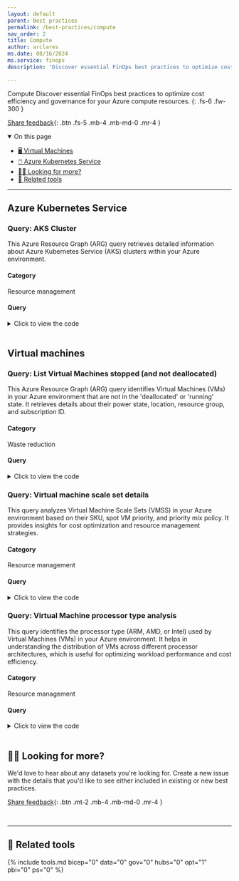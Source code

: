 ```yaml
---
layout: default
parent: Best practices
permalink: /best-practices/compute
nav_order: 2
title: Compute
author: arclares
ms.date: 08/16/2024
ms.service: finops
description: 'Discover essential FinOps best practices to optimize cost efficiency and governance for your Azure resources.'

---
```


<span class="fs-9 d-block mb-4">Compute</span>
Discover essential FinOps best practices to optimize cost efficiency and governance for your Azure compute resources.
{: .fs-6 .fw-300 }

[Share feedback](#️-looking-for-more){: .btn .fs-5 .mb-4 .mb-md-0 .mr-4 }

<details open markdown="1">
   <summary class="fs-2 text-uppercase">On this page</summary>

- [🖥️ Virtual Machines](#virtual-machines)
- [🖱️ Azure Kubernetes Service](#azure-kubernetes-service)
- [🙋‍♀️ Looking for more?](#️-looking-for-more)
- [🧰 Related tools](#-related-tools)

</details>

---

## Azure Kubernetes Service

### Query: AKS Cluster

This Azure Resource Graph (ARG) query retrieves detailed information about Azure Kubernetes Service (AKS) clusters within your Azure environment. 

#### Category

Resource management

#### Query

<details>
  <summary>Click to view the code</summary>
  <div class="code-block">
    <pre><code>resources
  | where type == "microsoft.containerservice/managedclusters"
  | extend AgentPoolProfiles = properties.agentPoolProfiles
  | mvexpand AgentPoolProfiles
  | project
      id,
      ProfileName = tostring(AgentPoolProfiles.name),
      Sku = tostring(sku.name),
      Tier = tostring(sku.tier),
      mode = AgentPoolProfiles.mode,
      AutoScaleEnabled = AgentPoolProfiles.enableAutoScaling,
      SpotVM = AgentPoolProfiles.scaleSetPriority,
      VMSize = tostring(AgentPoolProfiles.vmSize),
      nodeCount = tostring(AgentPoolProfiles.['count']),
      minCount = tostring(AgentPoolProfiles.minCount),
      maxCount = tostring(AgentPoolProfiles.maxCount),
      location,
      resourceGroup,
      subscriptionId,
      AKSname = name
</code></pre>
  </div>
</details>

<br>

## Virtual machines

### Query: List Virtual Machines stopped (and not deallocated)

This Azure Resource Graph (ARG) query identifies Virtual Machines (VMs) in your Azure environment that are not in the 'deallocated' or 'running' state. It retrieves details about their power state, location, resource group, and subscription ID.

#### Category

Waste reduction

#### Query

<details>
  <summary>Click to view the code</summary>
```kql resources 
    | where type =~ 'microsoft.compute/virtualmachines' 
        and tostring(properties.extended.instanceView.powerState.displayStatus) != 'VM deallocated' 
        and tostring(properties.extended.instanceView.powerState.displayStatus) != 'VM running'
    | extend PowerState=tostring(properties.extended.instanceView.powerState.displayStatus)
    | extend VMLocation=location
    | extend resourceGroup=strcat('/subscriptions/',subscriptionId,'/resourceGroups/',resourceGroup)
    | order by id asc
    | project id, PowerState, VMLocation, resourceGroup, subscriptionId
```
</details>

### Query: Virtual machine scale set details

This query analyzes Virtual Machine Scale Sets (VMSS) in your Azure environment based on their SKU, spot VM priority, and priority mix policy. It provides insights for cost optimization and resource management strategies.

#### Category

Resource management

#### Query

<details>
  <summary>Click to view the code</summary>
  <div class="code-block">
    <pre><code>    resources
    | where type =~ 'microsoft.compute/virtualmachinescalesets'
    | extend SpotVMs=tostring(properties.virtualMachineProfile.priority)
    | extend SpotPriorityMix=tostring(properties.priorityMixPolicy)
    | extend SKU=tostring(sku.name)
    | extend resourceGroup=strcat('/subscriptions/',subscriptionId,'/resourceGroups/',resourceGroup)
    | project id, SKU, SpotVMs, SpotPriorityMix, subscriptionId, resourceGroup, location
</code></pre>
  </div>
</details>


### Query: Virtual Machine processor type analysis

This query identifies the processor type (ARM, AMD, or Intel) used by Virtual Machines (VMs) in your Azure environment. It helps in understanding the distribution of VMs across different processor architectures, which is useful for optimizing workload performance and cost efficiency.

#### Category

Resource management

#### Query

<details>
  <summary>Click to view the code</summary>
  <div class="code-block">
    <pre><code>     resources
  | where type == 'microsoft.compute/virtualmachines'
  | extend vmSize = properties.hardwareProfile.vmSize
  | extend processorType = case(
    // ARM Processors
    vmSize has "Epsv5" or vmSize has "Epdsv5" or vmSize has "Dpsv5" or vmSize has "Dpdsv", "ARM",
    // AMD Processors
    vmSize has "Standard_D2a" or vmSize has "Standard_D4a" or vmSize has "Standard_D8a" or vmSize has "Standard_D16a" or vmSize has "Standard_D32a" or vmSize has "Standard_D48a" or vmSize has "Standard_D64a" or vmSize has "Standard_D96a" or vmSize has "Standard_D2as" or vmSize has "Standard_D4as" or vmSize has "Standard_D8as" or vmSize has "Standard_D16as" or vmSize has "Standard_D32as" or vmSize has "Standard_D48as" or vmSize has "Standard_D64as" or vmSize has "Standard_D96as", "AMD",
    "Intel"
  )
  | project vmName = name, processorType, vmSize, resourceGroup
</code></pre>
  </div>
</details>

<br>

## 🙋‍♀️ Looking for more?

We'd love to hear about any datasets you're looking for. Create a new issue with the details that you'd like to see either included in existing or new best practices.

[Share feedback](https://aka.ms/ftk/idea){: .btn .mt-2 .mb-4 .mb-md-0 .mr-4 }

<br>

---

## 🧰 Related tools

{% include tools.md bicep="0" data="0" gov="0" hubs="0" opt="1" pbi="0" ps="0" %}

<br>
